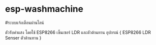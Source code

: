 # esp-washmachine
#ระบบแจ้งเตือนผ่านไลน์


 ตัวรับค่าแสง โดยใช้ ESP8266 เซ็นเซอร์ LDR และตัวต้านทาน
 อุปกรณ์
 {
   ESP8266
   LDR Senser
   ตัวต้านทาน
 }

 
